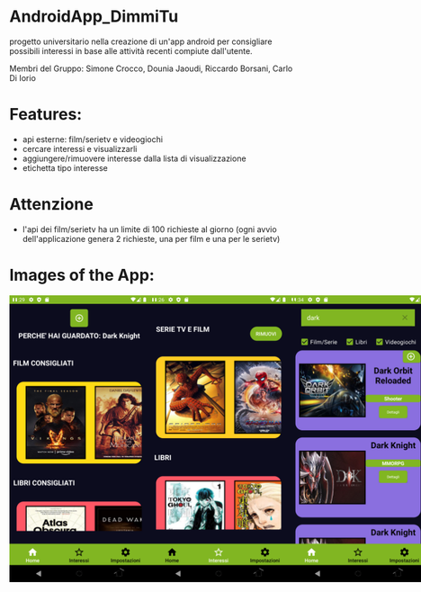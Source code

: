# AndroidApp_DimmiTu
progetto universitario nella creazione di un'app android per consigliare possibili interessi in base alle attività recenti compiute dall'utente.

Membri del Gruppo: Simone Crocco, Dounia Jaoudi, Riccardo Borsani, Carlo Di Iorio

# Features:
- api esterne: film/serietv e videogiochi
- cercare interessi e visualizzarli
- aggiungere/rimuovere interesse dalla lista di visualizzazione
- etichetta tipo interesse
  
# Attenzione
- l'api dei film/serietv ha un limite di 100 richieste al giorno (ogni avvio dell'applicazione genera 2 richieste, una per film e una per le serietv)

# Images of the App:
<div style="display: flex;">
   <img src="https://github.com/Simonotos/DimmiTu/blob/main/AndroidApp_DimmiTu/Screenshots/homepage%20consigli.png" width="300" height="510">
   <img src="https://github.com/Simonotos/DimmiTu/blob/main/AndroidApp_DimmiTu/Screenshots/interessi.png" width="300" height="510">
   <img src="https://github.com/Simonotos/DimmiTu/blob/main/AndroidApp_DimmiTu/Screenshots/ricerca%20interessi.png" width="300" height="510">
   <img src="https://github.com/Simonotos/DimmiTu/blob/main/AndroidApp_DimmiTu/Screenshots/ricerca%20interessi%20dettagli.png" width="300" height="510">
</div>
